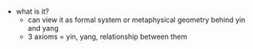   * what is it?
    * can view it as formal system or metaphysical geometry behind yin and yang
    * 3 axioms = yin, yang, relationship between them
